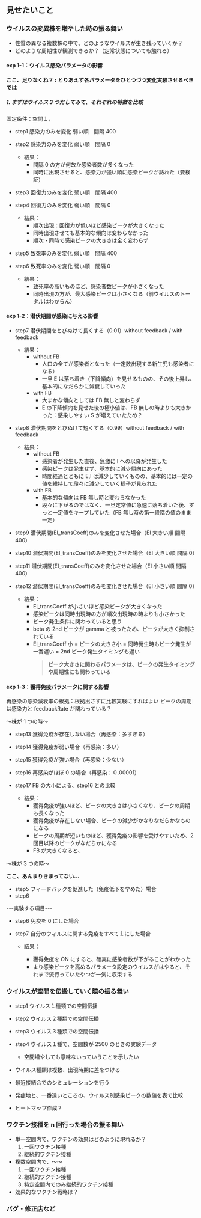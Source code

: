 ## 見せたいこと

### ウイルスの変異株を増やした時の振る舞い

- 性質の異なる複数株の中で、どのようなウイルスが生き残っていくか？
- どのような周期性が観測できるか？（定常状態についても触れる）

#### exp 1-1：ウイルス感染パラメータの影響

**ここ、足りなくね？ : とりあえず各パラメータをひとつづつ変化実験させるべきでは**

##### 1. まずはウイルス 3 つだしてみて、それぞれの特徴を比較

固定条件：空間１，

- step1 感染力のみを変化 弱い順　間隔 400
- step2 感染力のみを変化 弱い順　間隔 0

  - 結果：
    - 間隔 0 の方が何故か感染者数が多くなった
    - 同時に出現させると、感染力が強い順に感染ピークが訪れた（要検証）

- step3 回復力のみを変化 弱い順　間隔 400
- step4 回復力のみを変化 弱い順　間隔 0

  - 結果：
    - 順次出現：回復力が低いほど感染ピークが大きくなった
    - 同時出現させても基本的な傾向は変わらなかった
    - 順次・同時で感染ピークの大きさは全く変わらず

- step5 致死率のみを変化 弱い順　間隔 400
- step6 致死率のみを変化 弱い順　間隔 0

  - 結果：
    - 致死率の高いものほど、感染者数ピークが小さくなった
    - 同時出現の方が、最大感染ピークは小さくなる（前ウイルスのトータルはわからん）

#### exp 1-2：潜伏期間が感染に与える影響

- step7 潜伏期間をとびぬけて長くする（0.01）without feedback / with feedback

  - 結果：
    - without FB
      - 人口の全てが感染者となった（一定数出現する新生児も感染者になる）
      - 一旦 E は落ち着き（下降傾向）を見せるものの、その後上昇し、基本的になだらかに減衰していった
    - with FB
      - 大まかな傾向としては FB 無しと変わらず
      - E の下降傾向を見せた後の極小値は、FB 無しの時よりも大きかった：感染しやすい S が増えていたため？

- step8 潜伏期間をとびぬけて短くする（0.99）without feedback / with feedback

  - 結果：
    - without FB
      - 感染者が発生した直後、急激に I への以降が発生した
      - 感染ピークは発生せず、基本的に減少傾向にあった
      - 時間経過とともに E,I は減少していくものの、基本的には一定の値を維持して段々に減少していく様子が見られた
    - with FB
      - 基本的な傾向は FB 無し時と変わらなかった
      - 段々に下がるのではなく、一旦定常値に急速に落ち着いた後、ずっと一定値をキープしていた（FB 無し時の第一段階の値のまま一定）

- step9 潜伏期間(EI_transCoeff)のみを変化させた場合（EI 大きい順 間隔 400）
- step10 潜伏期間(EI_transCoeff)のみを変化させた場合（EI 大きい順 間隔 0）
- step11 潜伏期間(EI_transCoeff)のみを変化させた場合（EI 小さい順 間隔 400）
- step12 潜伏期間(EI_transCoeff)のみを変化させた場合（EI 小さい順 間隔 0）

  - 結果：
    - EI_transCoeff が小さいほど感染ピークが大きくなった
    - 感染ピークは同時出現時の方が順次出現時の時よりも小さかった
    - ピーク発生条件に関わっていると思う
    - beta の 2nd ピークが gamma と被ったため、ピークが大きく抑制されている
    - EI_transCoeff 小 = ピークの大きさ小 = 同時発生時もピーク発生が一番遅い = 2nd ピーク発生タイミングも遅い
      > **ピーク大きさに関わるパラメータは、ピークの発生タイミングや周期性にも関わっている**

#### exp 1-3：獲得免疫パラメータに関する影響

再感染の感染減衰率の根拠：根拠出さずに比較実験にすればよい
ピークの周期は感染力と feedbackRate が関わっている？

～株が 1 つの時～

- step13 獲得免疫が存在しない場合（再感染：多すぎる）
- step14 獲得免疫が弱い場合（再感染：多い）
- step15 獲得免疫が強い場合（再感染：少ない）
- step16 再感染がほぼ 0 の場合（再感染：０.00001）
- step17 FB の大小による、step16 との比較

  - 結果：
    - 獲得免疫が強いほど、ピークの大きさは小さくなり、ピークの周期も長くなった
    - 獲得免疫が存在しない場合、ピークの減少がかなりなだらかなものになる
    - ピークの周期が短いものほど、獲得免疫の影響を受けやすいため、2 回目以降のピークがなだらかになる
    - FB が大きくなると、

～株が 3 つの時～

**ここ、あんまりきまってない...**

- step5 フィードバックを促進した（免疫低下を早めた）場合
- step6

---実験する項目---

- step6 免疫を 0 にした場合
- step7 自分のウィルスに関する免疫をすべて１にした場合

  - 結果：

    - 獲得免疫を ON にすると、確実に感染者数が下がることがわかった
    - より感染ピークを高めるパラメータ設定のウイルスがはやると、それまで流行っていたやつが一気に収束する

### ウイルスが空間を伝搬していく際の振る舞い

- step1 ウイルス１種類での空間伝播

- step2 ウイルス２種類での空間伝播

- step3 ウイルス３種類での空間伝播

- step4 ウイルス１種で、空間数が 2500 のときの実験データ

  - 空間増やしても意味ないっていうことを示したい

- ウイルス種類は複数、出現時期に差をつける
- 最近接結合でのシミュレーションを行う
- 発症地と、一番遠いところの、ウイルス別感染ピークの数値を表で比較
- ヒートマップ作成？

### ワクチン接種を n 回行った場合の振る舞い

- 単一空間内で、ワクチンの効果はどのように現れるか？
  1. 一回ワクチン接種
  2. 継続的ワクチン接種
- 複数空間内で、〜〜
  1. 一回ワクチン接種
  2. 継続的ワクチン接種
  3. 特定空間内でのみ継続的ワクチン接種
- 効果的なワクチン戦略は？

### バグ・修正店など
